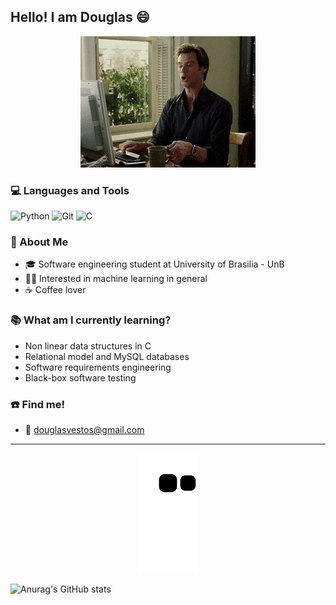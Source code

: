 ## Hello! I am Douglas 😄 

<div align='center'> 
<img src='https://raw.githubusercontent.com/dougAlvs/dougAlvs/main/coffee.gif'></img>
</div>

### 💻 Languages and Tools
![Python](https://img.shields.io/badge/python-3670A0?style=for-the-badge&logo=python&logoColor=ffdd54)
![Git](https://img.shields.io/badge/git-%23F05033.svg?style=for-the-badge&logo=git&logoColor=white)
![C](https://img.shields.io/badge/c-%2300599C.svg?style=for-the-badge&logo=c&logoColor=white)


### 📌 About Me

- 🎓 Software engineering student at University of Brasilia - UnB
- 👨‍💻 Interested in machine learning in general
- ☕ Coffee lover

### 📚 What am I currently learning?

- Non linear data structures in C 
- Relational model and MySQL databases 
- Software requirements engineering
- Black-box software testing

### ☎️ Find me!
- 📧 douglasvestos@gmail.com

---
<div align='center'> 

![Snake animation](https://github.com/dougAlvs/dougAlvs/blob/output/github-contribution-grid-snake.svg)

</div>

![Anurag's GitHub stats](https://github-readme-stats.vercel.app/api?username=dougAlvs&show_icons=true&theme=transparent)

